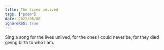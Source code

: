 ```yaml
---
title: The lives unlived
tags: ["poem"]
date: 2022/06/08
ignoreRSS: true
---
```


<poem>Sing a song
for the lives unlived,
for the ones I could never be,
for they died
giving birth to who I am.
</poem>

